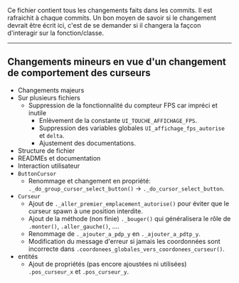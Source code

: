 Ce fichier contient tous les changements faits dans les commits. Il est rafraichit à chaque commits.
Un bon moyen de savoir si le changement devrait être écrit ici, c'est de se demander si il changera la façcon d'interagir sur la fonction/classe.

<!--
format:
## [message du commit]
+ Changements majeurs
	- [Changements à la base du but du commit?]
+ Sur plusieurs fichiers
	- [Autres changements?]
+ Structure de fichier
	- [changements sur la structure de ficher?]
+ READMEs et documentation
	- [changements dans la doc?]
+ Interaction joueur/testeur
	- [Changement touches/dialogue/...]
+ [fichier/classe]
	- [changements...]
+ [...]


--template:--
## 
+ Changements majeurs
+ Sur plusieurs fichiers
+ Structure de fichier
+ READMEs et documentation
+ Interaction utilisateur
+ 
	- 
-->
<!--
Nils: J'utilise l'ordre Ajout, Renommage, Déplacement, Modification, Effacement/Destruction, Autre.
-->
_____
## Changements mineurs en vue d'un changement de comportement des curseurs
+ Changements majeurs
+ Sur plusieurs fichiers
	- Suppression de la fonctionnalité du compteur FPS car impréci et inutile
		* Enlèvement de la constante `UI_TOUCHE_AFFICHAGE_FPS`.
		* Suppression des variables globales `UI_affichage_fps_autorise` et `delta`.
		* Ajustement des documentations.
+ Structure de fichier
+ READMEs et documentation
+ Interaction utilisateur
+ `ButtonCursor`
	- Renommage et changement en propriété: `._do_group_cursor_select_button()` -> `._do_cursor_select_button`.
+ `Curseur`
	- Ajout de `._aller_premier_emplacement_autorise()` pour éviter que le curseur spawn à une position interdite.
	- Ajout de la méthode (non finie) `._bouger()` qui généralisera le rôle de `.monter()`, `.aller_gauche()`, ....
	- Renommage de `._ajouter_a_pdp_y` en `._ajouter_a_pdtp_y`.
	- Modification du message d'erreur si jamais les coordonnées sont incorrecte dans `.coordonees_globales_vers_coordonees_curseur()`.
+ entités
	- Ajout de propriétés (pas encore ajoustées ni utilisées) `.pos_curseur_x` et `.pos_curseur_y`.